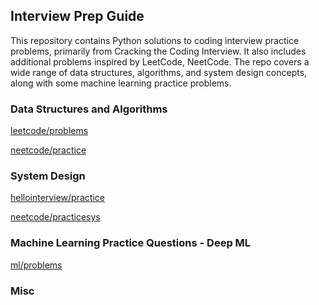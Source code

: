 ## Interview Prep Guide

This repository contains Python solutions to coding interview practice problems, primarily from Cracking the Coding Interview. It also includes additional problems inspired by LeetCode, NeetCode. The repo covers a wide range of data structures, algorithms, and system design concepts, along with some machine learning practice problems.

### Data Structures and Algorithms
[leetcode/problems](https://leetcode.com/problems)

[neetcode/practice](https://neetcode.io/practice?tab=blind75)

### System Design
[hellointerview/practice](https://www.hellointerview.com/learn/system-design/in-a-hurry/introduction)

[neetcode/practicesys
](https://neetcode.io/practice?tab=systemDesign)

### Machine Learning Practice Questions - Deep ML
[ml/problems](https://www.deep-ml.com/problems)


### Misc

